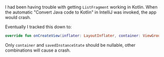 I had been having trouble with getting `ListFragment` working in Kotlin.  When the automatic "Convert Java code to Kotlin" in IntelliJ was invoked, the app would crash.

Eventually I tracked this down to:
```kotlin
override fun onCreateView(inflater: LayoutInflater, container: ViewGroup?, savedInstanceState: Bundle?): View
```
Only `container` and `savedInstanceState` should be nullable, other combinations will cause a crash.
